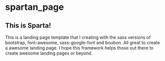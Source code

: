 # spartan_page
<h2>This is Sparta!</h2>
This is a landing page template that I creating with the sass versions of bootstrap, font-awesome, sass-google-font and boubon. All great to create a awesome landing page. I hope this framework helps those out there to create awesome landing pages or beyond. 


